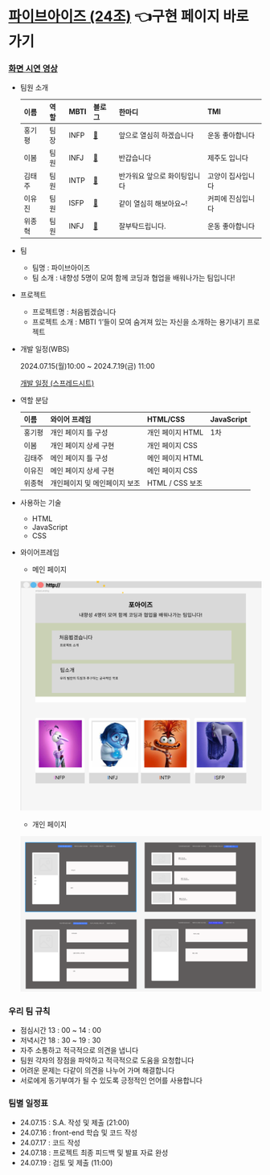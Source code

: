 # [파이브아이즈 (24조)](https://gipyeung.github.io/4i_Mini_Project/index.html) 👈구현 페이지 바로가기
### [화면 시연 영상](youtubelink)

- 팀원 소개 

    | 이름 | 역할 | MBTI | 블로그 | 한마디 | TMI |
    | --- | --- | --- | --- | --- | --- |
    | 홍기평 | 팀장 | INFP | [🔗](https://github.com/gipyeung?tab=repositories) | 앞으로 열심히 하겠습니다 | 운동 좋아합니다 |
    | 이봄 | 팀원 | INFJ | [🔗](https://everyday-spring.com/) | 반갑습니다 | 제주도 입니다 |
    | 김태주 | 팀원 | INTP | [🔗](https://everyday-spring.com/) | 반가워요 앞으로 화이팅입니다 | 고양이 집사입니다 |
    | 이유진 | 팀원 | ISFP | [🔗](https://velog.io/@lee9040s/posts) | 같이 열심히 해보아요~! | 커피에 진심입니다 |
    | 위종혁 | 팀원 | INFJ | [🔗](https://jonghyeok-1.tistory.com/) | 잘부탁드립니다. | 운동 좋아합니다 |


- 팀
    - 팀명 : 파이브아이즈
    - 팀 소개 : 내향성 5명이 모여 함께 코딩과 협업을 배워나가는 팀입니다!
- 프로젝트
    - 프로젝트명 : 처음뵙겠습니다
    - 프로젝트 소개 : MBTI ‘I’들이 모여 숨겨져 있는 자신을 소개하는 용기내기 프로젝트
- 개발 일정(WBS)
    
    2024.07.15(월)10:00 ~ 2024.7.19(금) 11:00
    
    [개발 일정 (스프레드시트)](https://docs.google.com/spreadsheets/d/1uizkycFczUMB-Do1Bqs513TMB4bMPd_PTSxRwhujUjw/edit?usp=sharing)
    
- 역할 분담

    | 이름 | 와이어 프레임 | HTML/CSS | JavaScript |
    | --- | --- | --- | --- |
    | 홍기평 | 개인 페이지 틀 구성 | 개인 페이지 HTML | 1차  |
    | 이봄 | 개인 페이지 상세 구현 | 개인 페이지 CSS |  |
    | 김태주 | 메인 페이지 틀 구성 | 메인 페이지 HTML |  |
    | 이유진 | 메인 페이지 상세 구현 | 메인 페이지 CSS |  |
    | 위종혁 | 개인페이지 및 메인페이지 보조 | HTML / CSS 보조 |  |

- 사용하는 기술
    - HTML
    - JavaScript
    - CSS

- 와이어프레임
    - 메인 페이지
    
    ![메인페이지](./imgs/Wireframe2.png)
    
    - 개인 페이지
    
    ![개인페이지](./imgs/Wireframe1.png)
    
### 우리 팀 규칙

- 점심시간 13 : 00 ~ 14 : 00
- 저녁시간 18 : 30 ~ 19 : 30
- 자주 소통하고 적극적으로 의견을 냅니다
- 팀원 각자의 장점을 파악하고 적극적으로 도움을 요청합니다
- 어려운 문제는 다같이 의견을 나누어 가며 해결합니다
- 서로에게 동기부여가 될 수 있도록 긍정적인 언어를 사용합니다

### 팀별 일정표

- 24.07.15 : S.A. 작성 및 제출 (21:00)
- 24.07.16 : front-end 학습 및 코드 작성
- 24.07.17 : 코드 작성
- 24.07.18 : 프로젝트 최종 피드백 및 발표 자료 완성
- 24.07.19 : 검토 및 제출 (11:00)
